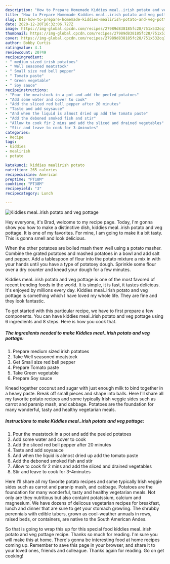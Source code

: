 ```yaml
---
description: "How to Prepare Homemade Kiddies meal..irish potato and veg pottage"
title: "How to Prepare Homemade Kiddies meal..irish potato and veg pottage"
slug: 812-how-to-prepare-homemade-kiddies-mealirish-potato-and-veg-pottage
date: 2020-12-20T16:32:06.727Z
image: https://img-global.cpcdn.com/recipes/27989d838185fc28/751x532cq70/kiddies-mealirish-potato-and-veg-pottage-recipe-main-photo.jpg
thumbnail: https://img-global.cpcdn.com/recipes/27989d838185fc28/751x532cq70/kiddies-mealirish-potato-and-veg-pottage-recipe-main-photo.jpg
cover: https://img-global.cpcdn.com/recipes/27989d838185fc28/751x532cq70/kiddies-mealirish-potato-and-veg-pottage-recipe-main-photo.jpg
author: Bobby Curtis
ratingvalue: 4.1
reviewcount: 20749
recipeingredient:
- " medium sized irish potatoes"
- " Well seasoned meatstock"
- " Small size red bell pepper"
- " Tomato paste"
- " Green vegetable"
- " Soy sauce"
recipeinstructions:
- "Pour the meatstock in a pot and add the peeled potatoes"
- "Add some water and cover to cook"
- "Add the sliced red bell pepper after 20 minutes"
- "Taste and add soysauce"
- "And when the liquid is almost dried up add the tomato paste"
- "Add the deboned smoked fish and stir"
- "Allow to cook fir 2 mins and add the sliced and drained vegetables"
- "Stir and leave to cook for 3-4minutes"
categories:
- Recipe
tags:
- kiddies
- mealirish
- potato

katakunci: kiddies mealirish potato 
nutrition: 265 calories
recipecuisine: American
preptime: "PT18M"
cooktime: "PT38M"
recipeyield: "3"
recipecategory: Lunch

---
```



![Kiddies meal..irish potato and veg pottage](https://img-global.cpcdn.com/recipes/27989d838185fc28/751x532cq70/kiddies-mealirish-potato-and-veg-pottage-recipe-main-photo.jpg)

Hey everyone, it's Brad, welcome to my recipe page. Today, I'm gonna show you how to make a distinctive dish, kiddies meal..irish potato and veg pottage. It is one of my favorites. For mine, I am going to make it a bit tasty. This is gonna smell and look delicious.

When the other potatoes are boiled mash them well using a potato masher. Combine the grated potatoes and mashed potatoes in a bowl and add salt and pepper. Add a tablespoon of flour into the potato mixture a mix in with your hands until you have a type of potatoey dough. Sprinkle some flour over a dry counter and knead your dough for a few minutes.

Kiddies meal..irish potato and veg pottage is one of the most favored of recent trending foods in the world. It is simple, it is fast, it tastes delicious. It's enjoyed by millions every day. Kiddies meal..irish potato and veg pottage is something which I have loved my whole life. They are fine and they look fantastic.


To get started with this particular recipe, we have to first prepare a few components. You can have kiddies meal..irish potato and veg pottage using 6 ingredients and 8 steps. Here is how you cook that.

<!--inarticleads1-->

##### The ingredients needed to make Kiddies meal..irish potato and veg pottage:

1. Prepare  medium sized irish potatoes
1. Take  Well seasoned meatstock
1. Get  Small size red bell pepper
1. Prepare  Tomato paste
1. Take  Green vegetable
1. Prepare  Soy sauce


Knead together coconut and sugar with just enough milk to bind together in a heavy paste. Break off small pieces and shape into balls. Here I&#39;ll share all my favorite potato recipes and some typically Irish veggie sides such as carrot and parsnip mash, and cabbage. Potatoes are the foundation for many wonderful, tasty and healthy vegetarian meals. 

<!--inarticleads2-->

##### Instructions to make Kiddies meal..irish potato and veg pottage:

1. Pour the meatstock in a pot and add the peeled potatoes
1. Add some water and cover to cook
1. Add the sliced red bell pepper after 20 minutes
1. Taste and add soysauce
1. And when the liquid is almost dried up add the tomato paste
1. Add the deboned smoked fish and stir
1. Allow to cook fir 2 mins and add the sliced and drained vegetables
1. Stir and leave to cook for 3-4minutes


Here I&#39;ll share all my favorite potato recipes and some typically Irish veggie sides such as carrot and parsnip mash, and cabbage. Potatoes are the foundation for many wonderful, tasty and healthy vegetarian meals. Not only are they nutritious but also containt potatssium, calcium and magnesium. We have dozens of delicous vegetarian recipes for breakfast, lunch and dinner that are sure to get your stomach growling. The shrubby perennials with edible tubers, grown as cool-weather annuals in rows, raised beds, or containers, are native to the South American Andes. 

So that is going to wrap this up for this special food kiddies meal..irish potato and veg pottage recipe. Thanks so much for reading. I'm sure you will make this at home. There's gonna be interesting food at home recipes coming up. Remember to save this page in your browser, and share it to your loved ones, friends and colleague. Thanks again for reading. Go on get cooking!
